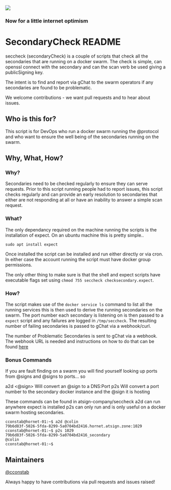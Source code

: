 <img src="https://atsign.dev/assets/img/@dev.png?sanitize=true">

### Now for a little internet optimism

# SecondaryCheck README

seccheck (secondaryCheck) is a couple of scripts that check all the secondaries that are running 
on a docker swarm. The check is simple, can openssl connect with the secondary and can the scan verb
be used giving a publicSigning key.

The intent is to find and report via gChat to the swarm operators if any secondaries are found to be problematic.

We welcome contributions - we want pull requests and to hear about issues.

## Who is this for?

This script is for DevOps who run a docker swarm running the @protocol and who want to ensure the well being of the secondaries running on the swarm.



## Why, What, How?

### Why?

Secondaries need to be checked regularly to ensure they can serve requests. Prior to this script running people had to report issues, this script checks regularly and can provide an early resolution to secondaries that either are not responding at all or have an inability to answer a simple scan request.

### What?

The only dependancy required on the machine running the scripts is the installation of expect.
On an ubuntu machine this is pretty simple..

```sudo apt install expect```

Once installed the script can be installed and run either directly or via cron. In either case the account running the script must have docker group permissions.

The only other thing to make sure is that the shell and expect scripts have executable flags set using `chmod 755 seccheck checksecondary.expect`.

### How?

The script makes use of the `docker service ls` command to list all the running services this is then used to derive the running secondaries on the swarm. The port number each secondary is listening on is then passed to a `expect` script and any failures are logged in `/tmp/seccheck`. The resulting number of failing secondaries is passed to gChat via a webhook/curl.

The number of Problematic Secondaries is sent to gChat via a webhook. The webhook URL is needed and instructions on how to do that can be found [here](https://developers.google.com/chat/how-tos/webhooks)


### Bonus Commands

If you are fault finding on a swarm you will find yourself looking up ports from @signs and @signs to ports... so

a2d <@sign>    Will convert an @sign to a DNS:Port 
p2s <port>      Will convert a port number to the secondary docker instance and the @sign it is hosting

These commands can be found in atsign-company/seccheck 
a2d can run anywhere expect is installed
p2s can only run and is only useful on a docker swarm hosting secondaries.

```
cconstab@hornet-01:~$ a2d @colin
79b6d83f-5026-5fda-8299-5a0704bd2416.hornet.atsign.zone:1029
cconstab@hornet-01:~$ p2s 1029
79b6d83f-5026-5fda-8299-5a0704bd2416_secondary
@colin
cconstab@hornet-01:~$
```

## Maintainers

[@cconstab](https://github.com/cconstab)

Always happy to have contributions via pull requests and issues raised!
